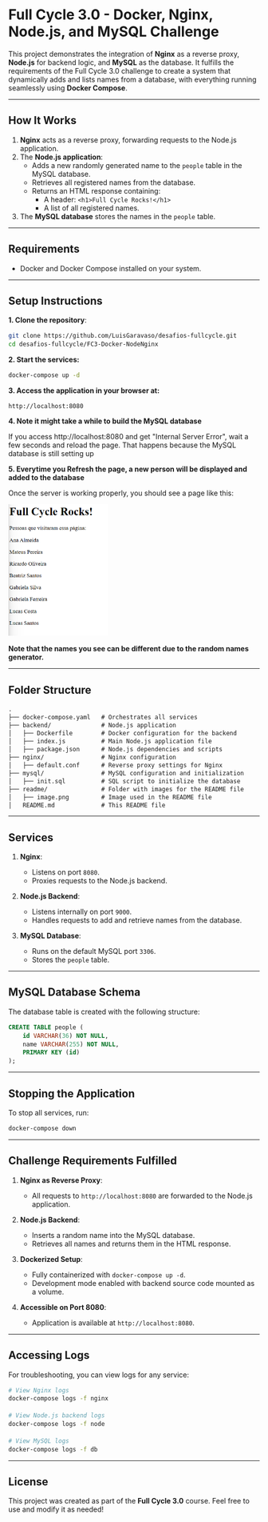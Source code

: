 # Full Cycle 3.0 - Docker, Nginx, Node.js, and MySQL Challenge

This project demonstrates the integration of **Nginx** as a reverse proxy, **Node.js** for backend logic, and **MySQL** as the database. It fulfills the requirements of the Full Cycle 3.0 challenge to create a system that dynamically adds and lists names from a database, with everything running seamlessly using **Docker Compose**.

---

## **How It Works**

1. **Nginx** acts as a reverse proxy, forwarding requests to the Node.js application.
2. The **Node.js application**:
   - Adds a new randomly generated name to the `people` table in the MySQL database.
   - Retrieves all registered names from the database.
   - Returns an HTML response containing:
     - A header: `<h1>Full Cycle Rocks!</h1>`
     - A list of all registered names.
3. The **MySQL database** stores the names in the `people` table.

---

## **Requirements**

- Docker and Docker Compose installed on your system.

---

## **Setup Instructions**

**1. Clone the repository**:
   ```bash
   git clone https://github.com/LuisGaravaso/desafios-fullcycle.git
   cd desafios-fullcycle/FC3-Docker-NodeNginx
   ```

**2. Start the services:**
   ```bash
   docker-compose up -d
   ```

**3. Access the application in your browser at:**
   ```
   http://localhost:8080
   ```

**4. Note it might take a while to build the MySQL database**

   If you access http://localhost:8080 and get "Internal Server Error", wait a few seconds and reload the page.
   That happens because the MySQL database is still setting up

**5. Everytime you Refresh the page, a new person will be displayed and added to the database**

Once the server is working properly, you should see a page like this:

<img src="./readme/image.png" width="200">

**Note that the names you see can be different due to the random names generator.**

---

## **Folder Structure**

```
.
├── docker-compose.yaml   # Orchestrates all services
├── backend/              # Node.js application
│   ├── Dockerfile        # Docker configuration for the backend
│   ├── index.js          # Main Node.js application file
│   ├── package.json      # Node.js dependencies and scripts
├── nginx/                # Nginx configuration
│   ├── default.conf      # Reverse proxy settings for Nginx
├── mysql/                # MySQL configuration and initialization
│   ├── init.sql          # SQL script to initialize the database
├── readme/               # Folder with images for the README file
│   ├── image.png         # Image used in the README file
│   README.md             # This README file
```

---

## **Services**

1. **Nginx**:
   - Listens on port `8080`.
   - Proxies requests to the Node.js backend.

2. **Node.js Backend**:
   - Listens internally on port `9000`.
   - Handles requests to add and retrieve names from the database.

3. **MySQL Database**:
   - Runs on the default MySQL port `3306`.
   - Stores the `people` table.

---

## **MySQL Database Schema**

The database table is created with the following structure:
```sql
CREATE TABLE people (
    id VARCHAR(36) NOT NULL,
    name VARCHAR(255) NOT NULL,
    PRIMARY KEY (id)
);
```

---

## **Stopping the Application**

To stop all services, run:
```bash
docker-compose down
```

---

## **Challenge Requirements Fulfilled**

1. **Nginx as Reverse Proxy**:  
   - All requests to `http://localhost:8080` are forwarded to the Node.js application.

2. **Node.js Backend**:
   - Inserts a random name into the MySQL database.
   - Retrieves all names and returns them in the HTML response.

3. **Dockerized Setup**:
   - Fully containerized with `docker-compose up -d`.
   - Development mode enabled with backend source code mounted as a volume.

4. **Accessible on Port 8080**:
   - Application is available at `http://localhost:8080`.

---

## **Accessing Logs**

For troubleshooting, you can view logs for any service:
```bash
# View Nginx logs
docker-compose logs -f nginx

# View Node.js backend logs
docker-compose logs -f node

# View MySQL logs
docker-compose logs -f db
```

---

## **License**

This project was created as part of the **Full Cycle 3.0** course. Feel free to use and modify it as needed!
